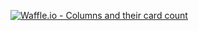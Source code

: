 [![Waffle.io - Columns and their card count](https://badge.waffle.io/dledeaux/Waffle.svg?columns=all)](https://waffle.io/dledeaux/Waffle)
